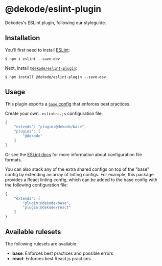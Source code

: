# @dekode/eslint-plugin
Dekodes's ESLint plugin, following our styleguide.

## Installation
You'll first need to install [ESLint](http://eslint.org):

```
$ npm i eslint --save-dev
```

Next, install [`@dekode/eslint-plugin`](https://github.com/DekodeInteraktiv/coding-standards/tree/master/packages/eslint-plugin):

```
$ npm install @dekode/eslint-plugin --save-dev
```

## Usage
This plugin exports a [`base` config](index.js) that enforces best practices.

Create your own `.eslintrc.js` configuration file:

```js
{
	"extends": "plugin:@dekode/base",
	"plugins": [
		"@dekode"
	]
}
```

Or see the [ESLint docs](http://eslint.org/docs/user-guide/configuring.html#configuration-file-formats) for more information about configuration file formats.

You can also stack any of the extra shared configs on top of the "base" config by extending an array of linting configs. For example, this package provides a React linting config, which can be added to the base config with the following configuration file:

```js
{
	"extends": [
		"plugin:@dekode/base",
		"plugin:@dekode/react"
	]
}
```

## Available rulesets
The following rulesets are available:

*   **base**: Enforces best practices and possible errors
*   **react**: Enforces best React.js practices
